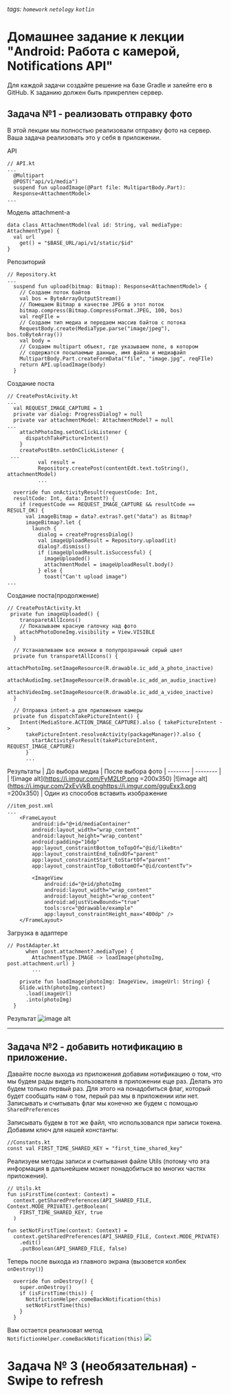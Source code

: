 ###### tags: `homework` `netology` `kotlin`
# Домашнее задание к лекции "Android: Работа с камерой, Notifications API"
Для каждой задачи создайте решение на базе Gradle и залейте его в GitHub.
К заданию должен быть прикреплен сервер.

## Задача №1 - реализовать отправку фото
В этой лекции мы полностью реализовали отправку фото на сервер.
Ваша задача реализовать это у себя в приложении.

API
```kotlin=
// API.kt
...
  @Multipart
  @POST("api/v1/media")
  suspend fun uploadImage(@Part file: MultipartBody.Part):
  Response<AttachmentModel>
...
```
Модель attachment-а
```kotlin=
data class AttachmentModel(val id: String, val mediaType: AttachmentType) {
  val url
    get() = "$BASE_URL/api/v1/static/$id"
}
```


Репозиторий
```kotlin=
// Repository.kt
...
  suspend fun upload(bitmap: Bitmap): Response<AttachmentModel> {
    // Создаем поток байтов 
    val bos = ByteArrayOutputStream()
    // Помещаем Bitmap в качестве JPEG в этот поток
    bitmap.compress(Bitmap.CompressFormat.JPEG, 100, bos)
    val reqFIle =
    // Создаем тип медиа и передаем массив байтов с потока
    RequestBody.create(MediaType.parse("image/jpeg"), bos.toByteArray())
    val body = 
    // Создаем multipart объект, где указываем поле, в котором
    // содержатся посылаемые данные, имя файла и медиафайл
    MultipartBody.Part.createFormData("file", "image.jpg", reqFIle)
    return API.uploadImage(body)
  }
```
Создание поста
```kotlin=
// CreatePostAcivity.kt
...
  val REQUEST_IMAGE_CAPTURE = 1
  private var dialog: ProgressDialog? = null
  private var attachmentModel: AttachmentModel? = null
...
    attachPhotoImg.setOnClickListener {
      dispatchTakePictureIntent()
    }
    createPostBtn.setOnClickListener {
 ...
          val result =
          Repository.createPost(contentEdt.text.toString(), attachmentModel)
          ...

  override fun onActivityResult(requestCode: Int,
  resultCode: Int, data: Intent?) {
    if (requestCode == REQUEST_IMAGE_CAPTURE && resultCode == RESULT_OK) {
      val imageBitmap = data?.extras?.get("data") as Bitmap?
      imageBitmap?.let {
        launch {
          dialog = createProgressDialog()
          val imageUploadResult = Repository.upload(it)
          dialog?.dismiss()
          if (imageUploadResult.isSuccessful) {
            imageUploaded()
            attachmentModel = imageUploadResult.body()
          } else {
            toast("Can't upload image")
...

```
Создание поста(продолжение)
```kotlin=
// CreatePostActivity.kt
 private fun imageUploaded() {
    transparetAllIcons()
    // Показываем красную галочку над фото
    attachPhotoDoneImg.visibility = View.VISIBLE
  }

  // Устанавливаем все иконки в полупрозрачный серый цвет
  private fun transparetAllIcons() {
    attachPhotoImg.setImageResource(R.drawable.ic_add_a_photo_inactive)
    attachAudioImg.setImageResource(R.drawable.ic_add_an_audio_inactive)
    attachVideoImg.setImageResource(R.drawable.ic_add_a_video_inactive)
  }

  // Отправка intent-а для приложения камеры
  private fun dispatchTakePictureIntent() {
    Intent(MediaStore.ACTION_IMAGE_CAPTURE).also { takePictureIntent ->
      takePictureIntent.resolveActivity(packageManager)?.also {
        startActivityForResult(takePictureIntent, REQUEST_IMAGE_CAPTURE)
      }
      ...
```
Результаты
| До выбора медиа | После выбора фото
| -------- | -------- |
|  ![image alt](https://i.imgur.com/FyM2LtP.png =200x350)  |![image alt](https://i.imgur.com/2xEvVkB.pnghttps://i.imgur.com/gguExx3.png =200x350) |
Один из способов вставить изображение
```xml=
//item_post.xml
...
    <FrameLayout
        android:id="@+id/mediaContainer"
        android:layout_width="wrap_content"
        android:layout_height="wrap_content"
        android:padding="16dp"
        app:layout_constraintBottom_toTopOf="@id/likeBtn"
        app:layout_constraintEnd_toEndOf="parent"
        app:layout_constraintStart_toStartOf="parent"
        app:layout_constraintTop_toBottomOf="@id/contentTv">

        <ImageView
            android:id="@+id/photoImg
            android:layout_width="wrap_content"
            android:layout_height="wrap_content"
            android:adjustViewBounds="true"
            tools:src="@drawable/example"
            app:layout_constraintHeight_max="400dp" />
    </FrameLayout>
```
Загрузка в адаптере
```kotlin=
// PostAdapter.kt
      when (post.attachment?.mediaType) {
        AttachmentType.IMAGE -> loadImage(photoImg, post.attachment.url) }
        ...
        
    private fun loadImage(photoImg: ImageView, imageUrl: String) {
    Glide.with(photoImg.context)
      .load(imageUrl)
      .into(photoImg)
  }

```
Результат
![image alt](https://i.imgur.com/Ktug15W.png)


___

## Задача №2 - добавить нотификацию в приложение.
Давайте после выхода из приложения добавим нотификацию о том, что мы будем рады видеть пользователя в приложении еще раз. Делать это будем только первый раз.
Для этого на понадобиться флаг, который будет сообщать нам о том, перый раз мы в приложении или нет. Записывать и считывать флаг мы конечно же будем с помощью `SharedPreferences`

Записывать будем в тот же файл, что использовался при записи токена.
Добавим ключ для нашей константы:
```kotlin=
//Constants.kt
const val FIRST_TIME_SHARED_KEY = "first_time_shared_key"
```
Реализуем методы записи и считывания файле Utils (потому что эта информация в дальнейшем может понадобиться во многих частях приложения).

```kotlin=
// Utils.kt
fun isFirstTime(context: Context) =
  context.getSharedPreferences(API_SHARED_FILE, Context.MODE_PRIVATE).getBoolean(
    FIRST_TIME_SHARED_KEY, true
  )

fun setNotFirstTime(context: Context) =
  context.getSharedPreferences(API_SHARED_FILE, Context.MODE_PRIVATE)
    .edit()
    .putBoolean(API_SHARED_FILE, false)
```

Теперь после выхода из главного экрана (вызовется колбек `onDestroy()`)
```kotlin=
  override fun onDestroy() {
    super.onDestroy()
    if (isFirstTime(this)) {
      NotifictionHelper.comeBackNotification(this)
      setNotFirstTime(this)
    }
  }
```
Вам остается реализоват метод `NotifictionHelper.comeBackNotification(this)`
![](https://i.imgur.com/jfJPKL6.jpg)


# Задача № 3 (необязательная) - Swipe to refresh